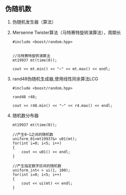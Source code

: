 ## 伪随机数
1. 伪随机发生器（算法）
1. Mersenne Twister算法（马特赛特旋转演算法），周期长
    ```
    #include <boost/random.hpp>


    //马特赛特旋转演算法
    mt19937 mt(time(0));

    cout << mt.min() << "~" << mt.max() << endl;
    ```

1. rand48伪随机生成器,使用线性同余算法LCG
    ```
    #include <boost/random.hpp>

    rand48 r48;

    cout << r48.min() << "~" << r4.max() << endl;
    ```
1. 随机数分布器
   ```
   mt19937 mt(time(0));

   //产生0~1之间的随机数
   uniform_01<mt19937&> u01(mt);
   for(int i=0; i<5; i++)
   {
       cout << u01() << endl;
   }

   //产生指定数字区间的随机数
   uniform_int< > ui(1, 100);
   for(int i=0; i<5; i++)
   {
       cout << ui(mt) << endl;
   }
   ```